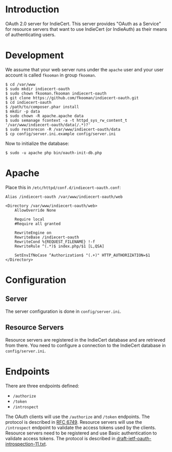 # Introduction
OAuth 2.0 server for IndieCert. This server provides "OAuth as a Service" for
resource servers that want to use IndieCert (or IndieAuth) as their means of
authenticating users.

# Development
We assume that your web server runs under the `apache` user and your user 
account is called `fkooman` in group `fkooman`.

    $ cd /var/www
    $ sudo mkdir indiecert-oauth
    $ sudo chown fkooman.fkooman indiecert-oauth
    $ git clone https://github.com/fkooman/indiecert-oauth.git
    $ cd indiecert-oauth
    $ /path/to/composer.phar install
    $ mkdir -p data
    $ sudo chown -R apache.apache data
    $ sudo semanage fcontext -a -t httpd_sys_rw_content_t '/var/www/indiecert-oauth/data(/.*)?'
    $ sudo restorecon -R /var/www/indiecert-oauth/data
    $ cp config/server.ini.example config/server.ini

Now to initialize the database:

    $ sudo -u apache php bin/oauth-init-db.php

# Apache
Place this in `/etc/httpd/conf.d/indiecert-oauth.conf`:

    Alias /indiecert-oauth /var/www/indiecert-oauth/web

    <Directory /var/www/indiecert-oauth/web>
        AllowOverride None

        Require local
        #Require all granted

        RewriteEngine on
        RewriteBase /indiecert-oauth
        RewriteCond %{REQUEST_FILENAME} !-f
        RewriteRule ^(.*)$ index.php/$1 [L,QSA]

        SetEnvIfNoCase ^Authorization$ "(.+)" HTTP_AUTHORIZATION=$1
    </Directory>

# Configuration
## Server
The server configuration is done in `config/server.ini`. 

## Resource Servers
Resource servers are registered in the IndieCert database and are retrieved 
from there. You need to configure a connection to the IndieCert database in
`config/server.ini`.

# Endpoints
There are three endpoints defined:
* `/authorize`
* `/token`
* `/introspect`

The OAuth clients will use the `/authorize` and `/token` endpoints. The 
protocol is described in [RFC 6749](https://tools.ietf.org/html/rfc6749). 
Resource servers will use the `/introspect` endpoint to validate the access 
tokens used by the clients. Resource servers need to be registered and use 
Basic authentication to validate access tokens. The protocol is described in 
[draft-ietf-oauth-introspection-11.txt](https://tools.ietf.org/html/draft-ietf-oauth-introspection).
